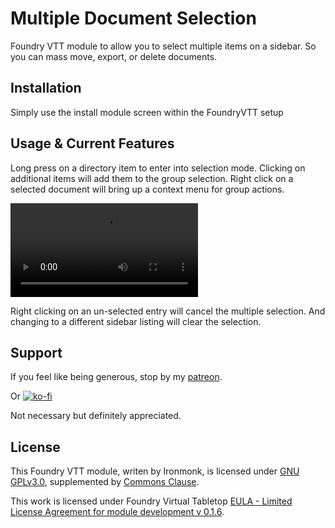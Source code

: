 # Multiple Document Selection
Foundry VTT module to allow you to select multiple items on a sidebar.  So you can mass move, export, or delete documents.

## Installation
Simply use the install module screen within the FoundryVTT setup

## Usage & Current Features
Long press on a directory item to enter into selection mode.
Clicking on additional items will add them to the group selection.
Right click on a selected document will bring up a context menu for group actions.

![multiple-document-selection](/screenshots/multiple-document-selection.webm)

Right clicking on an un-selected entry will cancel the multiple selection.
And changing to a different sidebar listing will clear the selection.

## Support

If you feel like being generous, stop by my <a href="https://www.patreon.com/ironmonk">patreon</a>.

Or [![ko-fi](https://ko-fi.com/img/githubbutton_sm.svg)](https://ko-fi.com/R6R7BH5MT)

Not necessary but definitely appreciated.

## License
This Foundry VTT module, writen by Ironmonk, is licensed under [GNU GPLv3.0](https://www.gnu.org/licenses/gpl-3.0.en.html), supplemented by [Commons Clause](https://commonsclause.com/).

This work is licensed under Foundry Virtual Tabletop [EULA - Limited License Agreement for module development v 0.1.6](http://foundryvtt.com/pages/license.html).
